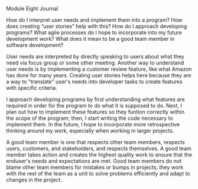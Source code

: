 Module Eight Journal

How do I interpret user needs and implement them into a program? How does creating “user stories” help with this?
How do I approach developing programs? What agile processes do I hope to incorporate into my future development work?
What does it mean to be a good team member in software development?

User needs are interpreted by directly speaking to users about what they need via focus group or some other meeting. Another way to understand user needs is by implementing a customer review feature, like what Amazon has done for many years. Creating user stories helps here because they are a way to "translate" user's needs into developer tasks to create features with specific criteria. 

I approach developing programs by first understanding what features are required in order for the program to do what it is supposed to do. Next, I plan out how to implement these features so they funtion correctly within the scope of the program; then, I start writing the code necessary to implement them. In the future, I hope to incorporate more retrospective thinking around my work, especially when working in larger projects.

A good team member is one that respects other team members, respects users, customers, and stakeholders, and respects themselves. A good team member takes action and creates the highest quality work to ensure that the enduser's needs and expectations are met. Good team members do not blame other team members for mistakes or bumps in projects; they work with the rest of the team as a unit to solve problems efficiently and adapt to changes in the project. 
